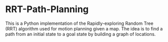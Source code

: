 # RRT-Path-Planning

This is a Python implementation of the Rapidly-exploring Random Tree (RRT) algorithm used for motion planning given a map. The idea is to find a path from an initial state to a goal state by building a graph of locations.
